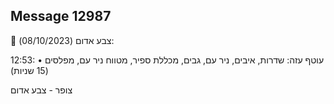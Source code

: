 ## Message 12987

🔴 צבע אדום (08/10/2023):

12:53:
• עוטף עזה: שדרות, איבים, ניר עם, גבים, מכללת ספיר, מטווח ניר עם, מפלסים (15 שניות)

צופר - צבע אדום

